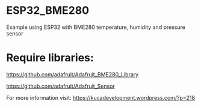 # ESP32_BME280
Example using ESP32 with BME280 temperature, humidity and pressure sensor

# Require libraries:     
  https://github.com/adafruit/Adafruit_BME280_Library
  
  https://github.com/adafruit/Adafruit_Sensor
  
  For more information visit: https://kucadevelopment.wordpress.com/?p=218
